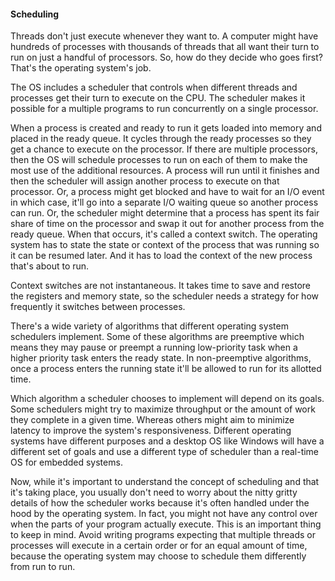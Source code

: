 #### Scheduling

Threads don't just execute whenever they want to. A computer might have hundreds of processes with thousands of threads that all want their turn to run on just a handful of processors. So, how do they decide who goes first? That's the operating system's job.

The OS includes a scheduler that controls when different threads and processes get their turn to execute on the CPU. The scheduler makes it possible for a multiple programs to run concurrently on a single processor.

When a process is created and ready to run it gets loaded into memory and placed in the ready queue. It cycles through the ready processes so they get a chance to execute on the processor. If there are multiple processors, then the OS will schedule processes to run on each of them to make the most use of the additional resources. A process will run until it finishes and then the scheduler will assign another process to execute on that processor. Or, a process might get blocked and have to wait for an I/O event in which case, it'll go into a separate I/O waiting queue so another process can run. Or, the scheduler might determine that a process has spent its fair share of time on the processor and swap it out for another process from the ready queue. When that occurs, it's called a context switch. The operating system has to state the state or context of the process that was running so it can be resumed later. And it has to load the context of the new process that's about to run.

Context switches are not instantaneous. It takes time to save and restore the registers and memory state, so the scheduler needs a strategy for how frequently it switches between processes.

There's a wide variety of algorithms that different operating system schedulers implement. Some of these algorithms are preemptive which means they may pause or preempt a running low-priority task when a higher priority task enters the ready state. In non-preemptive algorithms, once a process enters the running state it'll be allowed to run for its allotted time.

Which algorithm a scheduler chooses to implement will depend on its goals. Some schedulers might try to maximize throughput or the amount of work they complete in a given time. Whereas others might aim to minimize latency to improve the system's responsiveness. Different operating systems have different purposes and a desktop OS like Windows will have a different set of goals and use a different type of scheduler than a real-time OS for embedded systems.

Now, while it's important to understand the concept of scheduling and that it's taking place, you usually don't need to worry about the nitty gritty details of how the scheduler works because it's often handled under the hood by the operating system. In fact, you might not have any control over when the parts of your program actually execute. This is an important thing to keep in mind. Avoid writing programs expecting that multiple threads or processes will execute in a certain order or for an equal amount of time, because the operating system may choose to schedule them differently from run to run.
